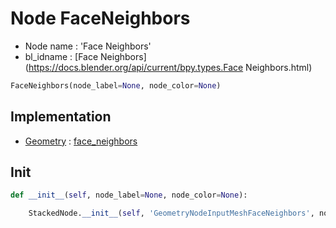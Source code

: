 # Node FaceNeighbors

- Node name : 'Face Neighbors'
- bl_idname : [Face Neighbors](https://docs.blender.org/api/current/bpy.types.Face Neighbors.html)


``` python
FaceNeighbors(node_label=None, node_color=None)
```
## Implementation

- [Geometry](/docs/GeoNodes/Geometry.md) : [face_neighbors](/docs/GeoNodes/Geometry.md#face_neighbors)

## Init

``` python
def __init__(self, node_label=None, node_color=None):

    StackedNode.__init__(self, 'GeometryNodeInputMeshFaceNeighbors', node_label=node_label, node_color=node_color)
```
